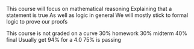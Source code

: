 This course will focus on mathematical reasoning
	Explaining that a statement is true
As well as logic in general
	We will mostly stick to formal logic to prove our proofs

This course is not graded on a curve
	30% homework
	30% midterm
	40% final
	Usually get 94% for a 4.0
	75% is passing
